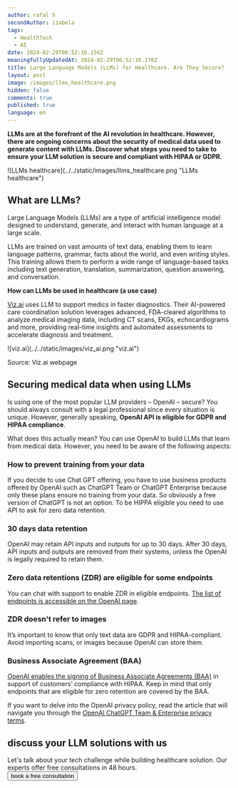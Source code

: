 ```yaml
---
author: rafal h
secondAuthor: izabela
tags:
  - HealthTech
  - AI
date: 2024-02-29T06:52:16.156Z
meaningfullyUpdatedAt: 2024-02-29T06:52:16.176Z
title: Large Language Models (LLMs) for Healthcare. Are They Secure?
layout: post
image: /images/llms_healthcare.png
hidden: false
comments: true
published: true
language: en
---
```

**LLMs are at the forefront of the AI revolution in healthcare. However, there are ongoing concerns about the security of medical data used to generate content with LLMs. Discover what steps you need to take to ensure your LLM solution is secure and compliant with HIPAA or GDPR.**

<div className="image">![LLMs healthcare](../../static/images/llms_healthcare.png "LLMs healthcare")</div>

## What are LLMs?

Large Language Models (LLMs) are a type of artificial intelligence model designed to understand, generate, and interact with human language at a large scale.

LLMs are trained on vast amounts of text data, enabling them to learn language patterns, grammar, facts about the world, and even writing styles. This training allows them to perform a wide range of language-based tasks including text generation, translation, summarization, question answering, and conversation.

**How can LLMs be used in healthcare (a use case)**

[Viz.ai](https://www.viz.ai/) uses LLM to support medics in faster diagnostics. Their AI-powered care coordination solution leverages advanced, FDA-cleared algorithms to analyze medical imaging data, including CT scans, EKGs, echocardiograms and more, providing real-time insights and automated assessments to accelerate diagnosis and treatment.

<div className="image">![viz.ai](../../static/images/viz_ai.png "viz.ai")</div>

Source: Viz.ai webpage

## Securing medical data when using LLMs

Is using one of the most popular LLM providers – OpenAI – secure? You should always consult with a legal professional since every situation is unique. However, generally speaking, **OpenAI API is eligible for GDPR and HIPAA compliance**.

What does this actually mean? You can use OpenAI to build LLMs that learn from medical data. However, you need to be aware of the following aspects:

### How to prevent training from your data

If you decide to use Chat GPT offering, you have to use business products offered by OpenAI such as ChatGPT Team or ChatGPT Enterprise because only these plans ensure no training from your data. So obviously a free version of ChatGPT is not an option. To be HIPPA eligible you need to use API to ask for zero data retention.

### 30 days data retention

OpenAI may retain API inputs and outputs for up to 30 days. After 30 days, API inputs and outputs are removed from their systems, unless the OpenAI is legally required to retain them.

### Zero data retentions (ZDR) are eligible for some endpoints

You can chat with support to enable ZDR in eligible endpoints. [The list of endpoints is accessible on the OpenAI page](https://platform.openai.com/docs/models/how-we-use-your-data). 

### ZDR doesn't refer to images

It’s important to know that only text data are GDPR and HIPAA-compliant. Avoid importing scans, or images because OpenAI can store them.

### Business Associate Agreement (BAA)

[OpenAI enables the signing of Business Associate Agreements (BAA)](https://help.openai.com/en/articles/8660679-how-can-i-get-a-business-associate-agreement-baa-with-openai) in support of customers’ compliance with HIPAA. Keep in mind that only endpoints that are eligible for zero retention are covered by the BAA.

If you want to delve into the OpenAI privacy policy, read the article that will navigate you through the [OpenAI ChatGPT Team & Enterprise privacy terms](https://brightinventions.pl/blog/openai-chatgpt-team-enterprise-privacy-policies-explained/).

<div class='block-button'><h2>discuss your LLM solutions with us</h2><div>Let's talk about your tech challenge while building healthcare solution. Our experts offer free consultations in 48 hours.</div><a href="/our-areas/healthcare-software-development/"><button>book a free consultation</button></a></div>